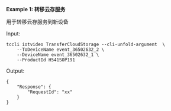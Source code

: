 **Example 1: 转移云存服务**

用于转移云存服务到新设备

Input: 

```
tccli iotvideo TransferCloudStorage --cli-unfold-argument  \
    --ToDeviceName event_36502632_2 \
    --DeviceName event_36502632_1 \
    --ProductId H541SOP191
```

Output: 
```
{
    "Response": {
        "RequestId": "xx"
    }
}
```

